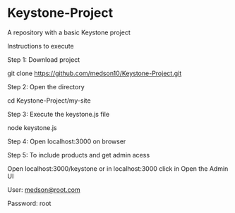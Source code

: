 # Keystone-Project
A repository with a basic Keystone project

Instructions to execute

Step 1: Download project

git clone https://github.com/medson10/Keystone-Project.git


Step 2: Open the directory 

cd Keystone\-Project/my\-site


Step 3: Execute the keystone.js file

node keystone.js


Step 4: Open localhost:3000 on browser


Step 5: To include products and get admin acess

Open localhost:3000/keystone or in localhost:3000 click in Open the Admin UI

User: medson@root.com

Password: root
